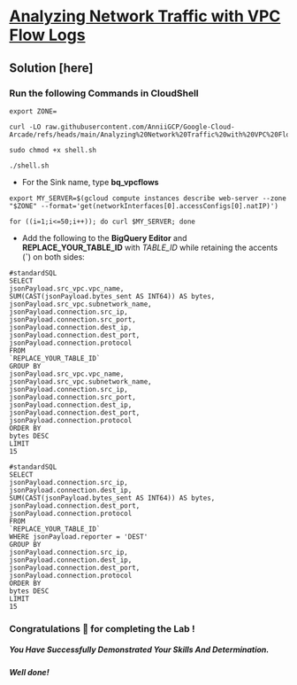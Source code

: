 # [Analyzing Network Traffic with VPC Flow Logs](https://www.cloudskillsboost.google/games/5551/labs/35770)

## Solution [here] 

### Run the following Commands in CloudShell

```
export ZONE=
```
```
curl -LO raw.githubusercontent.com/AnniiGCP/Google-Cloud-Arcade/refs/heads/main/Analyzing%20Network%20Traffic%20with%20VPC%20Flow%20Logs/shell.sh

sudo chmod +x shell.sh

./shell.sh
```

* For the Sink name, type **bq_vpcflows**

```
export MY_SERVER=$(gcloud compute instances describe web-server --zone "$ZONE" --format='get(networkInterfaces[0].accessConfigs[0].natIP)')

for ((i=1;i<=50;i++)); do curl $MY_SERVER; done
```

* Add the following to the **BigQuery Editor** and **REPLACE_YOUR_TABLE_ID** with *TABLE_ID* while retaining the accents (**`**) on both sides:

```
#standardSQL
SELECT
jsonPayload.src_vpc.vpc_name,
SUM(CAST(jsonPayload.bytes_sent AS INT64)) AS bytes,
jsonPayload.src_vpc.subnetwork_name,
jsonPayload.connection.src_ip,
jsonPayload.connection.src_port,
jsonPayload.connection.dest_ip,
jsonPayload.connection.dest_port,
jsonPayload.connection.protocol
FROM
`REPLACE_YOUR_TABLE_ID`
GROUP BY
jsonPayload.src_vpc.vpc_name,
jsonPayload.src_vpc.subnetwork_name,
jsonPayload.connection.src_ip,
jsonPayload.connection.src_port,
jsonPayload.connection.dest_ip,
jsonPayload.connection.dest_port,
jsonPayload.connection.protocol
ORDER BY
bytes DESC
LIMIT
15
```
```
#standardSQL
SELECT
jsonPayload.connection.src_ip,
jsonPayload.connection.dest_ip,
SUM(CAST(jsonPayload.bytes_sent AS INT64)) AS bytes,
jsonPayload.connection.dest_port,
jsonPayload.connection.protocol
FROM
`REPLACE_YOUR_TABLE_ID`
WHERE jsonPayload.reporter = 'DEST'
GROUP BY
jsonPayload.connection.src_ip,
jsonPayload.connection.dest_ip,
jsonPayload.connection.dest_port,
jsonPayload.connection.protocol
ORDER BY
bytes DESC
LIMIT
15
```

### Congratulations 🎉 for completing the Lab !

##### *You Have Successfully Demonstrated Your Skills And Determination.*

#### *Well done!*

 

 
